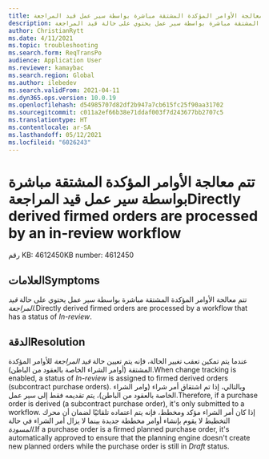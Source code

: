 ```yaml
---
title: تتم معالجة الأوامر المؤكدة المشتقة مباشرة بواسطة سير عمل قيد المراجعة
description: تتم معالجة الأوامر المؤكدة المشتقة مباشرة بواسطة سير عمل يحتوي على حالة قيد المراجعة.
author: ChristianRytt
ms.date: 4/11/2021
ms.topic: troubleshooting
ms.search.form: ReqTransPo
audience: Application User
ms.reviewer: kamaybac
ms.search.region: Global
ms.author: ilebedev
ms.search.validFrom: 2021-04-11
ms.dyn365.ops.version: 10.0.19
ms.openlocfilehash: d54985707d82df2b947a7cb615fc25f90aa31702
ms.sourcegitcommit: c011a2ef66b38e71ddaf003f7d243677bb2707c5
ms.translationtype: HT
ms.contentlocale: ar-SA
ms.lasthandoff: 05/12/2021
ms.locfileid: "6026243"
---
```

# <a name="directly-derived-firmed-orders-are-processed-by-an-in-review-workflow"></a><span data-ttu-id="7119a-103">تتم معالجة الأوامر المؤكدة المشتقة مباشرة بواسطة سير عمل قيد المراجعة</span><span class="sxs-lookup"><span data-stu-id="7119a-103">Directly derived firmed orders are processed by an in-review workflow</span></span>

<span data-ttu-id="7119a-104">رقم KB: 4612450</span><span class="sxs-lookup"><span data-stu-id="7119a-104">KB number: 4612450</span></span>

## <a name="symptoms"></a><span data-ttu-id="7119a-105">العلامات</span><span class="sxs-lookup"><span data-stu-id="7119a-105">Symptoms</span></span>

<span data-ttu-id="7119a-106">تتم معالجة الأوامر المؤكدة المشتقة مباشرة بواسطة سير عمل يحتوي على حالة *قيد المراجعة*.</span><span class="sxs-lookup"><span data-stu-id="7119a-106">Directly derived firmed orders are processed by a workflow that has a status of *In-review*.</span></span>

## <a name="resolution"></a><span data-ttu-id="7119a-107">الدقة</span><span class="sxs-lookup"><span data-stu-id="7119a-107">Resolution</span></span>

<span data-ttu-id="7119a-108">عندما يتم تمكين تعقب تغيير الحالة، فإنه يتم تعيين حالة *قيد المراجعة* للأوامر المؤكدة المشتقة (أوامر الشراء الخاصة بالعقود من الباطن).</span><span class="sxs-lookup"><span data-stu-id="7119a-108">When change tracking is enabled, a status of *In-review* is assigned to firmed derived orders (subcontract purchase orders).</span></span> <span data-ttu-id="7119a-109">وبالتالي، إذا تم اشتقاق أمر شراء (وامر الشراء الخاصة بالعقود من الباطن)، يتم تقديمه فقط إلى سير عمل.</span><span class="sxs-lookup"><span data-stu-id="7119a-109">Therefore, if a purchase order is derived (a subcontract purchase order), it's only submitted to a workflow.</span></span> <span data-ttu-id="7119a-110">إذا كان أمر الشراء مؤكد ومخطط، فإنه يتم اعتماده تلقائيًا لضمان أن محرك التخطيط لا يقوم بإنشاء أوامر مخططة جديدة بينما لا يزال أمر الشراء في حالة *المسودة*.</span><span class="sxs-lookup"><span data-stu-id="7119a-110">If a purchase order is a firmed planned purchase order, it's automatically approved to ensure that the planning engine doesn't create new planned orders while the purchase order is still in *Draft* status.</span></span>
